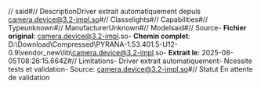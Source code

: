 // said#// DescriptionDriver extrait automatiquement depuis camera.device@3.2-impl.so#// Classelights#// Capabilities#// Typeunknown#// ManufacturerUnknown#// Modelsaid#// Source- **Fichier original**: camera.device@3.2-impl.so- **Chemin complet**: D:\Download\Compressed\PYRANA-1.53.401.5-U12-0.9\vendor_new\lib\camera.device@3.2-impl.so- **Extrait le**: 2025-08-05T08:26:15.664Z#// Limitations- Driver extrait automatiquement- Ncessite tests et validation- Source: camera.device@3.2-impl.so#// Statut En attente de validation